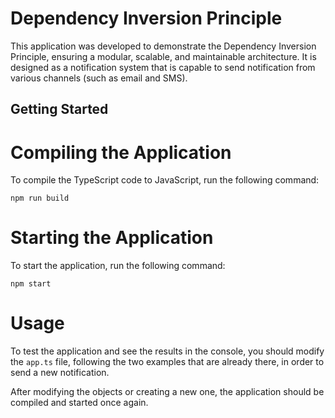 # Dependency Inversion Principle
This application was developed to demonstrate the Dependency Inversion Principle, ensuring a modular, scalable, and maintainable architecture.
It is designed as a notification system that is capable to send notification from various channels (such as email and SMS).

## Getting Started

# Compiling the Application
To compile the TypeScript code to JavaScript, run the following command:

`npm run build`

# Starting the Application
To start the application, run the following command:

`npm start`

# Usage
To test the application and see the results in the console, you should modify the `app.ts` file, following the two examples that are already there, in order to send a new notification. 

After modifying the objects or creating a new one, the application should be compiled and started once again.
